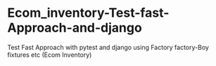 # Ecom_inventory-Test-fast-Approach-and-django
Test Fast Approach with pytest and django using Factory factory-Boy fixtures etc (Ecom Inventory)

